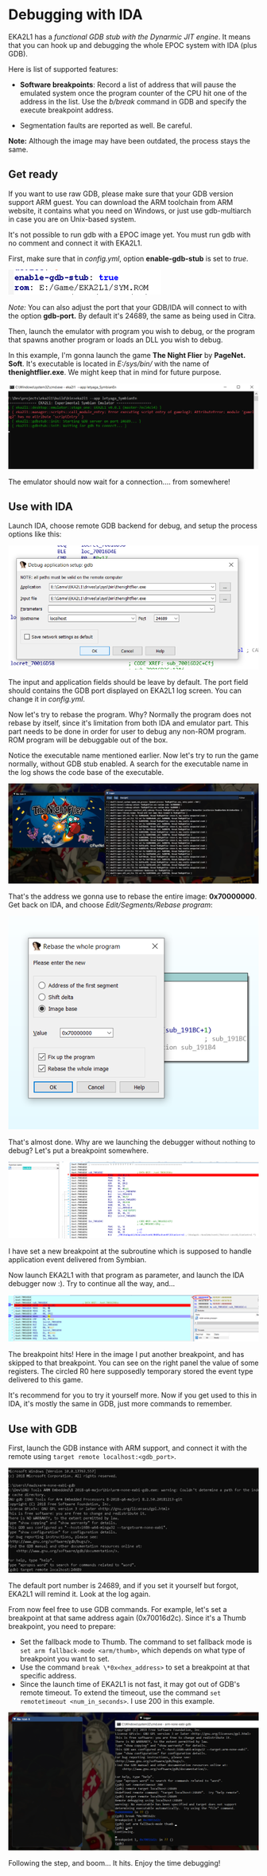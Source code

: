 # Debugging with IDA

EKA2L1 has a *functional GDB stub with the Dynarmic JIT engine*. It means that you can hook up and debugging the whole EPOC system with IDA (plus GDB).

Here is list of supported features:

- **Software breakpoints**: Record a list of address that will pause the emulated system once the program counter of the CPU hit one of the address in the list. Use the *b/break* command in GDB and specify the execute breakpoint address.
   
- Segmentation faults are reported as well. Be careful.

**Note:** Although the image may have been outdated, the process stays the same.

## Get ready

If you want to use raw GDB, please make sure that your GDB version support ARM guest. You can download the ARM toolchain from ARM website, it contains
what you need on Windows, or just use gdb-multiarch in case you are on Unix-based system.

It's not possible to run gdb with a EPOC image yet. You must run gdb with no comment and connect it with EKA2L1.

First, make sure that in *config.yml*, option **enable-gdb-stub** is set to *true*.

![image](assets/gdb_enable_gdb_stub.png)

*Note:* You can also adjust the port that your GDB/IDA will connect to with the option **gdb-port.** By default it's 24689, the same as being used in Citra.

Then, launch the emulator with program you wish to debug, or the program that spawns another program or loads an DLL you wish to debug.

In this example, I'm gonna launch the game **The Night Flier** by **PageNet. Soft**. It's executable is located in *E:/sys/bin/* with the name of **thenightflier.exe**.
We might keep that in mind for future purpose.

![image](assets/emu_launch_with_gdb.png)

The emulator should now wait for a connection.... from somewhere!

## Use with IDA

Launch IDA, choose remote GDB backend for debug, and setup the process options like this:

![image](assets/ida_new_set_port.png)

The input and application fields should be leave by default. The port field should contains the GDB port displayed on EKA2L1 log screen. You can change it in *config.yml*.

Now let's try to rebase the program. Why? Normally the program does not rebase by itself, since it's limitation from both IDA and emulator part. This part needs
to be done in order for user to debug any non-ROM program. ROM program will be debuggable out of the box.

Notice the executable name mentioned earlier. Now let's try to run the game normally, without GDB stub enabled.
A search for the executable name in the log shows the code base of the executable.

![image](assets/exe_find_base.png)

That's the address we gonna use to rebase the entire image: **0x70000000**. Get back on IDA, and choose *Edit/Segments/Rebase program*:

![image](assets/ida_new_rebase.png)

That's almost done. Why are we launching the debugger without nothing to debug? Let's put a breakpoint somewhere.

![image](assets/ida_new_set_breakpoint.png)

I have set a new breakpoint at the subroutine which is supposed to handle application event delivered from Symbian.

Now launch EKA2L1 with that program as parameter, and launch the IDA debugger now :). Try to continue all the way, and...

![image](assets/ida_new_see_another.png)

The breakpoint hits! Here in the image I put another breakpoint, and has skipped to that breakpoint. You can see on the right panel
the value of some registers. The circled R0 here supposedly temporary stored the event type delivered to this game.

It's recommend for you to try it yourself more. Now if you get used to this in IDA, it's mostly the same in GDB, just more commands to
remember.

## Use with GDB

First, launch the GDB instance with ARM support, and connect it with the remote using `target remote localhost:<gdb_port>`.

![image](assets/gdb_launch.png)

The default port number is 24689, and if you set it yourself but forgot, EKA2L1 will remind it. Look at the log again.

From now feel free to use GDB commands. For example, let's set a breakpoint at that same address again (0x70016d2c). Since it's a Thumb breakpoint, you need to prepare:

- Set the fallback mode to Thumb. The command to set fallback mode is `set arm fallback-mode <arm/thumb>`, which depends on what type of breakpoint you want to set.
- Use the command `break \*0x<hex_address>` to set a breakpoint at that specific address.
- Since the launch time of EKA2L1 is not fast, it may got out of GDB's remote timeout. To extend the timeout, use the command `set remotetimeout <num_in_seconds>`. I use 200 in this example.

![image](assets/gdb_breakpoint_hit.png)

Following the step, and boom... It hits. Enjoy the time debugging!